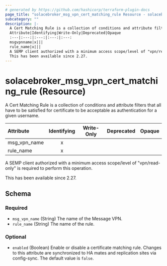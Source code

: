 ```yaml
---
# generated by https://github.com/hashicorp/terraform-plugin-docs
page_title: "solacebroker_msg_vpn_cert_matching_rule Resource - solacebroker"
subcategory: ""
description: |-
  A Cert Matching Rule is a collection of conditions and attribute filters that all have to be satisfied for certificate to be acceptable as authentication for a given username.
  Attribute|Identifying|Write-Only|Deprecated|Opaque
  :---|:---:|:---:|:---:|:---:
  msgvpnname|x|||
  rule_name|x|||
  A SEMP client authorized with a minimum access scope/level of "vpn/read-only" is required to perform this operation.
  This has been available since 2.27.
---
```


# solacebroker_msg_vpn_cert_matching_rule (Resource)

A Cert Matching Rule is a collection of conditions and attribute filters that all have to be satisfied for certificate to be acceptable as authentication for a given username.


Attribute|Identifying|Write-Only|Deprecated|Opaque
:---|:---:|:---:|:---:|:---:
msg_vpn_name|x|||
rule_name|x|||



A SEMP client authorized with a minimum access scope/level of "vpn/read-only" is required to perform this operation.

This has been available since 2.27.



<!-- schema generated by tfplugindocs -->
## Schema

### Required

- `msg_vpn_name` (String) The name of the Message VPN.
- `rule_name` (String) The name of the rule.

### Optional

- `enabled` (Boolean) Enable or disable a certificate matching rule. Changes to this attribute are synchronized to HA mates and replication sites via config-sync. The default value is `false`.
